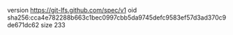 version https://git-lfs.github.com/spec/v1
oid sha256:cca4e782288b663c1bec0997cbb5da9745defc9583ef57d3ad370c9de671dc62
size 233
